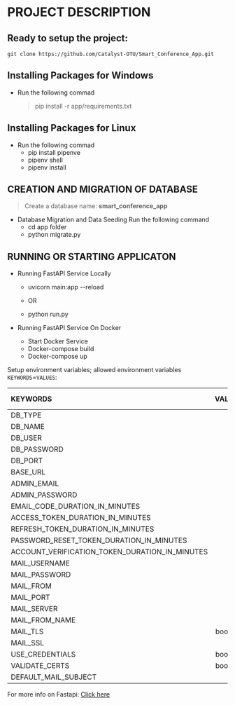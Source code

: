 # PROJECT DESCRIPTION

## Ready to setup the project:
    git clone https://github.com/Catalyst-OTU/Smart_Conference_App.git


## Installing Packages for Windows
- Run the following commad
    > pip install -r app/requirements.txt

## Installing Packages for Linux
- Run the following commad
    - pip install pipenve
    - pipenv shell
    - pipenv install



## CREATION AND MIGRATION OF DATABASE
>  Create a database name: **smart_conference_app**


- Database Migration and Data Seeding
Run the following command
    - cd app folder
    - python migrate.py


## RUNNING OR STARTING APPLICATON
- Running FastAPI Service Locally
    - uvicorn main:app --reload

    - OR

    - python run.py


- Running FastAPI Service On Docker 
    - Start Docker Service
    - Docker-compose build
    - Docker-compose up






Setup environment variables; allowed environment variables `KEYWORDS`=`VALUES`:

| KEYWORDS | VALUES | DEFAULT VALUE | VALUE TYPE | 
| :------------ | :---------------------: | :------------------: | :------------------: |
| DB_TYPE | | Mysql | string 
| DB_NAME | | smart_conference_app | string 
| DB_USER | | root | string 
| DB_PASSWORD | |  | string 
| DB_PORT | | 3131 | integer   
| BASE_URL | | http://localhost:8000/ | string  
| ADMIN_EMAIL | | admin@admin.com | string 
| ADMIN_PASSWORD | | openforme | string 
| EMAIL_CODE_DURATION_IN_MINUTES | | 15 | integer 
| ACCESS_TOKEN_DURATION_IN_MINUTES | | 60 | integer 
| REFRESH_TOKEN_DURATION_IN_MINUTES | | 600 | integer 
| PASSWORD_RESET_TOKEN_DURATION_IN_MINUTES | | 15 | integer 
| ACCOUNT_VERIFICATION_TOKEN_DURATION_IN_MINUTES | | 15 | integer 
| MAIL_USERNAME | | | string 
| MAIL_PASSWORD | | | string 
| MAIL_FROM | | | string 
| MAIL_PORT | | | string 
| MAIL_SERVER | | | string 
| MAIL_FROM_NAME | | | string 
| MAIL_TLS |  boolean 
| MAIL_SSL | | false | boolean 
| USE_CREDENTIALS |  boolean 
| VALIDATE_CERTS |  boolean 
| DEFAULT_MAIL_SUBJECT | | | string 





For more info on Fastapi: [Click here](https://fastapi.tiangolo.com/)
